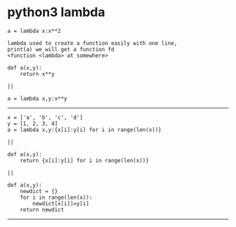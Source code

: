 # python3 lambda

    a = lambda x:x**2
    
    lambda used to create a function easily with one line,
    print(a) we will get a function fd
    <function <lambda> at somewhere>
    
    def a(x,y):
        return x**y
    
    ||
    
    a = lambda x,y:x**y

***

    x = ['a', 'b', 'c', 'd']
    y = [1, 2, 3, 4]
    a = lambda x,y:{x[i]:y[i] for i in range(len(x))}
    
    ||
    
    def a(x,y):
        return {x[i]:y[i] for i in range(len(x))}
    
    ||
    
    def a(x,y):
        newdict = {}
        for i in range(len(x)):
            newdict[x[i]]=y[i]
        return newdict

***

​    

